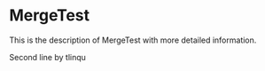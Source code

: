 MergeTest
=========

This is the description of MergeTest with more detailed information.

Second line by tlinqu
